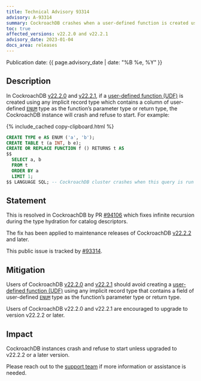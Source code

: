 ```yaml
---
title: Technical Advisory 93314
advisory: A-93314
summary: CockroachDB crashes when a user-defined function is created using any implicit record type which contains a column of user-defined ENUM type as the function’s parameter type or return type.
toc: true
affected_versions: v22.2.0 and v22.2.1
advisory_date: 2023-01-04
docs_area: releases
---
```


Publication date: {{ page.advisory_date | date: "%B %e, %Y" }}

## Description

In CockroachDB [v22.2.0](../releases/v22.2.html#v22-2-0) and [v22.2.1](../releases/v22.2.html#v22-2-1), if a [user-defined function (UDF)](../v22.2/user-defined-functions.html) is created using any implicit record type which contains a column of user-defined [`ENUM`](../v22.2/enum.html) type as the function’s parameter type or return type, the CockroachDB instance will crash and refuse to start. For example:

{% include_cached copy-clipboard.html %}
~~~ sql
CREATE TYPE e AS ENUM ('a', 'b');
CREATE TABLE t (a INT, b e);
CREATE OR REPLACE FUNCTION f () RETURNS t AS
$$
  SELECT a, b
  FROM t
  ORDER BY a
  LIMIT 1;
$$ LANGUAGE SQL; -- CockroachDB cluster crashes when this query is run
~~~

## Statement

This is resolved in CockroachDB by PR [#94106](https://github.com/cockroachdb/cockroach/pull/94106) which fixes infinite recursion during the type hydration for catalog descriptors.

The fix has been applied to maintenance releases of CockroachDB [v22.2.2](../releases/v22.2.html#v22-2-2) and later.

This public issue is tracked by [#93314](https://github.com/cockroachdb/cockroach/issues/93314).

## Mitigation

Users of CockroachDB [v22.2.0](../releases/v22.2.html#v22-2-0) and [v22.2.1](../releases/v22.2.html#v22-2-1) should avoid creating a [user-defined function (UDF)](../v22.2/user-defined-functions.html) using any implicit record type that contains a field of user-defined [`ENUM`](../v22.2/enum.html) type as the function’s parameter type or return type.

Users of CockroachDB v22.2.0 and v22.2.1 are encouraged to upgrade to version v22.2.2 or later. 


## Impact

CockroachDB instances crash and refuse to start unless upgraded to v22.2.2 or a later version.

Please reach out to the [support team](https://support.cockroachlabs.com/) if more information or assistance is needed.
